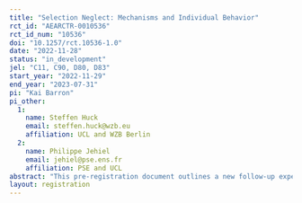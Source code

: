 ```yaml
---
title: "Selection Neglect: Mechanisms and Individual Behavior"
rct_id: "AEARCTR-0010536"
rct_id_num: "10536"
doi: "10.1257/rct.10536-1.0"
date: "2022-11-28"
status: "in_development"
jel: "C11, C90, D80, D83"
start_year: "2022-11-29"
end_year: "2023-07-31"
pi: "Kai Barron"
pi_other:
  1:
    name: Steffen Huck
    email: steffen.huck@wzb.eu
    affiliation: UCL and WZB Berlin
  2:
    name: Philippe Jehiel
    email: jehiel@pse.ens.fr
    affiliation: PSE and UCL
abstract: "This pre-registration document outlines a new follow-up experiment that builds on the existing experiment already reported in Barron et al. (2019) in the working paper entitled "Everyday econometricians: Selection neglect and overoptimism when learning from others"."
layout: registration
---
```


